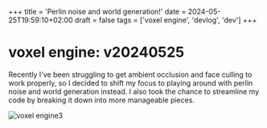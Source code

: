 +++
title = 'Perlin noise and world generation!'
date = 2024-05-25T19:59:10+02:00
draft = false
tags = ['voxel engine', 'devlog', 'dev']
+++

voxel engine: v20240525
===

Recently I've been struggling to get ambient occlusion and face culling to work properly, so I decided to shift my focus to playing around with perlin noise and world generation instead. I also took the chance to streamline my code by breaking it down into more manageable pieces.

![voxel engine3](/images/nushire-thumbnail.png)
